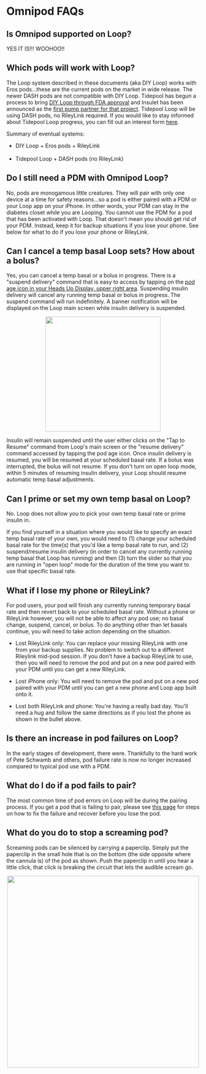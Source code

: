# Omnipod FAQs

## Is Omnipod supported on Loop?

YES IT IS!!! WOOHOO!!

## Which pods will work with Loop?

The Loop system described in these documents (aka DIY Loop) works with Eros pods...these are the current pods on the market in wide release. The newer DASH pods are not compatible with DIY Loop. Tidepool has begun a process to bring [DIY Loop through FDA approval](https://tidepool.org/blog/tidepool-delivering-loop) and Insulet has been announced as the [first pump partner for that project](https://diatribe.org/omnipod-first-insulin-pump-partner-tidepool-loop). Tidepool Loop will be using DASH pods, no RileyLink required.  If you would like to stay informed about Tidepool Loop progress, you can fill out an interest form [here](https://tidepool.org/loop). 

Summary of eventual systems:

* DIY Loop + Eros pods + RileyLink</br></br>
* Tidepool Loop + DASH pods (no RileyLink)

## Do I still need a PDM with Omnipod Loop?

No, pods are monogamous little creatures. They will pair with only one device at a time for safety reasons...so a pod is either paired with a PDM or your Loop app on your iPhone. In other words, your PDM can stay in the diabetes closet while you are Looping. You cannot use the PDM for a pod that has been activated with Loop. That doesn't mean you should get rid of your PDM. Instead, keep it for backup situations if you lose your phone. See below for what to do if you lose your phone or RileyLink. 

## Can I cancel a temp basal Loop sets? How about a bolus?

Yes, you can cancel a temp basal or a bolus in progress. There is a "suspend delivery" command that is easy to access by tapping on the [pod age icon in your Heads Up Display, upper right area](https://loopkit.github.io/loopdocs/operation/loop-settings/displays/#pod-age-omnipod-users). Suspending insulin delivery will cancel any running temp basal or bolus in progress. The suspend command will run indefinitely. A banner notification will be displayed on the Loop main screen while insulin delivery is suspended.

<p align="center">
<img src="../img/pump-suspend-banner.png" width="300">
</p>

Insulin will remain suspended until the user either clicks on the "Tap to Resume" command from Loop's main screen or the "resume delivery" command accessed by tapping the pod age icon. Once insulin delivery is resumed, you will be resumed at your scheduled basal rate. If a bolus was interrupted, the bolus will not resume. If you don't turn on open loop mode, within 5 minutes of resuming insulin delivery, your Loop should resume automatic temp basal adjustments.

## Can I prime or set my own temp basal on Loop?

No. Loop does not allow you to pick your own temp basal rate or prime insulin in. 

If you find yourself in a situation where you would like to specify an exact temp basal rate of your own, you would need to (1) change your scheduled basal rate for the time(s) that you'd like a temp basal rate to run, and (2) suspend/resume insulin delivery (in order to cancel any currently running temp basal that Loop has running) and then (3) turn the slider so that you are running in "open loop" mode for the duration of the time you want to use that specific basal rate. 

## What if I lose my phone or RileyLink?
For pod users, your pod will finish any currently running temporary basal rate and then revert back to your scheduled basal rate. Without a phone or RileyLink however, you will not be able to affect any pod use; no basal change, suspend, cancel, or bolus. To do anything other than let basals continue, you will need to take action depending on the situation.

* Lost RileyLink only: You can replace your missing RileyLink with one from your backup supplies. No problem to switch out to a different Rileylink mid-pod session. If you don't have a backup RileyLink to use, then you will need to remove the pod and put on a new pod paired with your PDM until you can get a new RileyLink.

* Lost iPhone only: You will need to remove the pod and put on a new pod paired with your PDM until you can get a new phone and Loop app built onto it.

* Lost both RileyLink and phone: You're having a really bad day. You'll need a hug and follow the same directions as if you lost the phone as shown in the bullet above.

## Is there an increase in pod failures on Loop?
In the early stages of development, there were. Thankfully to the hard work of Pete Schwamb and others, pod failure rate is now no longer increased compared to typical pod use with a PDM.

## What do I do if a pod fails to pair?

The most common time of pod errors on Loop will be during the pairing process. If you get a pod that is failing to pair, please see [this page](https://loopkit.github.io/loopdocs/troubleshooting/pod-pairing/) for steps on how to fix the failure and recover before you lose the pod.

## What do you do to stop a screaming pod?
Screaming pods can be silenced by carrying a paperclip. Simply put the paperclip in the small hole that is on the bottom (the side opposite where the cannula is) of the pod as shown. Push the paperclip in until you hear a little click, that click is breaking the circuit that lets the audible scream go. 

<p align="center">
<img src="../img/paperclip.jpg" width="500">
</p>
